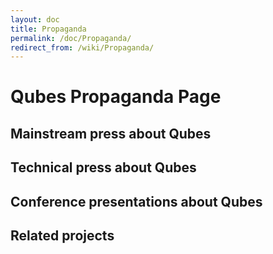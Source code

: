 ```yaml
---
layout: doc
title: Propaganda
permalink: /doc/Propaganda/
redirect_from: /wiki/Propaganda/
---
```


Qubes Propaganda Page
=====================

Mainstream press about Qubes
----------------------------

Technical press about Qubes
---------------------------

Conference presentations about Qubes
------------------------------------

Related projects
----------------
